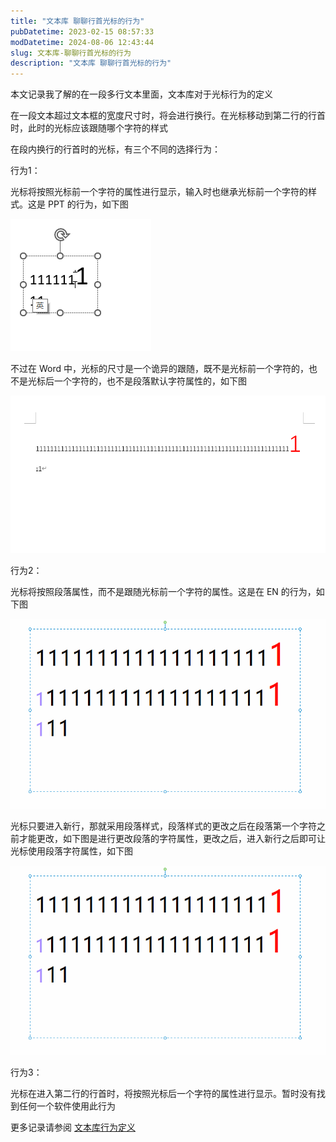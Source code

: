 ```yaml
---
title: "文本库 聊聊行首光标的行为"
pubDatetime: 2023-02-15 08:57:33
modDatetime: 2024-08-06 12:43:44
slug: 文本库-聊聊行首光标的行为
description: "文本库 聊聊行首光标的行为"
---
```





本文记录我了解的在一段多行文本里面，文本库对于光标行为的定义

<!--more-->


<!-- CreateTime:2023/2/15 16:57:33 -->

<!-- 发布 -->
<!-- 博客 -->

在一段文本超过文本框的宽度尺寸时，将会进行换行。在光标移动到第二行的行首时，此时的光标应该跟随哪个字符的样式

在段内换行的行首时的光标，有三个不同的选择行为：

行为1：

光标将按照光标前一个字符的属性进行显示，输入时也继承光标前一个字符的样式。这是 PPT 的行为，如下图

![](images/img-modify-0e6f93a2c982d6fa3d1b1c1856e941c5.gif)

不过在 Word 中，光标的尺寸是一个诡异的跟随，既不是光标前一个字符的，也不是光标后一个字符的，也不是段落默认字符属性的，如下图

![](images/img-modify-625796c575ed762a0bd2317ed0784a42.gif)

行为2：

光标将按照段落属性，而不是跟随光标前一个字符的属性。这是在 EN 的行为，如下图

![](images/img-modify-d88765a0f547083b5d364f0bd20f12d5.gif)

光标只要进入新行，那就采用段落样式，段落样式的更改之后在段落第一个字符之前才能更改，如下图是进行更改段落的字符属性，更改之后，进入新行之后即可让光标使用段落字符属性，如下图

![](images/img-modify-e7c4f95a8dea9a01348359a89e1af3dc.gif)

行为3：

光标在进入第二行的行首时，将按照光标后一个字符的属性进行显示。暂时没有找到任何一个软件使用此行为

更多记录请参阅 [文本库行为定义](https://github.com/lindexi/lindexi_gd/blob/5f26ee3da7b682d65482b0cea9d17b5188509c1a/LightTextEditorPlus/Docs/%E8%A1%8C%E4%B8%BA%E5%AE%9A%E4%B9%89.md)
